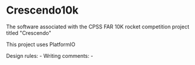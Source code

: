 # Crescendo10k
The software associated with the CPSS FAR 10K rocket competition project titled "Crescendo"

This project uses PlatformIO

Design rules:
    - Writing comments:
        - 

